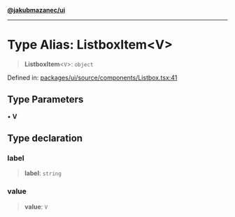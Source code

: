 [**@jakubmazanec/ui**](../README.md)

---

# Type Alias: ListboxItem\<V\>

> **ListboxItem**\<`V`\>: `object`

Defined in:
[packages/ui/source/components/Listbox.tsx:41](https://github.com/jakubmazanec/tools/blob/f779e75b9ef98389e12e52575295bd1ef364daca/packages/ui/source/components/Listbox.tsx#L41)

## Type Parameters

• **V**

## Type declaration

### label

> **label**: `string`

### value

> **value**: `V`

